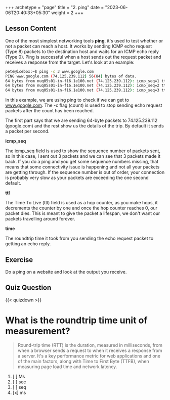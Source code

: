 +++
archetype = "page"
title = "2. ping"
date = "2023-06-06T20:40:33+05:30"
weight = 2
+++

## Lesson Content

One of the most simplest networking tools **ping**, it's used to test whether or not a packet can reach a host. It works by sending ICMP echo request (Type 8) packets to the destination host and waits for an ICMP echo reply (Type 0). Ping is successful when a host sends out the request packet and receives a response from the target. Let's look at an example: 


```bash
pete@icebox:~$ ping -c 3 www.google.com
PING www.google.com (74.125.239.112) 56(84) bytes of data.
64 bytes from nuq05s01-in-f16.1e100.net (74.125.239.112): icmp_seq=1 ttl=128 time=29.0 ms
64 bytes from nuq05s01-in-f16.1e100.net (74.125.239.112): icmp_seq=2 ttl=128 time=23.7 ms
64 bytes from nuq05s01-in-f16.1e100.net (74.125.239.112): icmp_seq=3 ttl=128 time=15.1 ms
```


In this example, we are using ping to check if we can get to www.google.com. The -c flag (count) is used to stop sending echo request packets after the count has been reached. 

The first part says that we are sending 64-byte packets to 74.125.239.112 (google.com) and the rest show us the details of the trip. By default it sends a packet per second.

**icmp\_seq**

The icmp\_seq field is used to show the sequence number of packets sent, so in this case, I sent out 3 packets and we can see that 3 packets made it back. If you do a ping and you get some sequence numbers missing, that means that some connectivity issue is happening and not all your packets are getting through. If the sequence number is out of order, your connection is probably very slow as your packets are exceeding the one second default. 

**ttl**

The Time To Live (ttl) field is used as a hop counter, as you make hops, it decrements the counter by one and once the hop counter reaches 0, our packet dies. This is meant to give the packet a lifespan, we don't want our packets travelling around forever.

**time**

The roundtrip time it took from you sending the echo request packet to getting an echo reply. 

## Exercise

Do a ping on a website and look at the output you receive.

## Quiz Question

{{< quizdown >}}

# What is the roundtrip time unit of measurement?

> Round-trip time (RTT) is the duration, measured in milliseconds, from when a browser sends a request to when it receives a response from a server. It's a key performance metric for web applications and one of the main factors, along with Time to First Byte (TTFB), when measuring page load time and network latency.

1. [ ] Ms
2. [ ] sec
3. [ ] seq
4. [x] ms